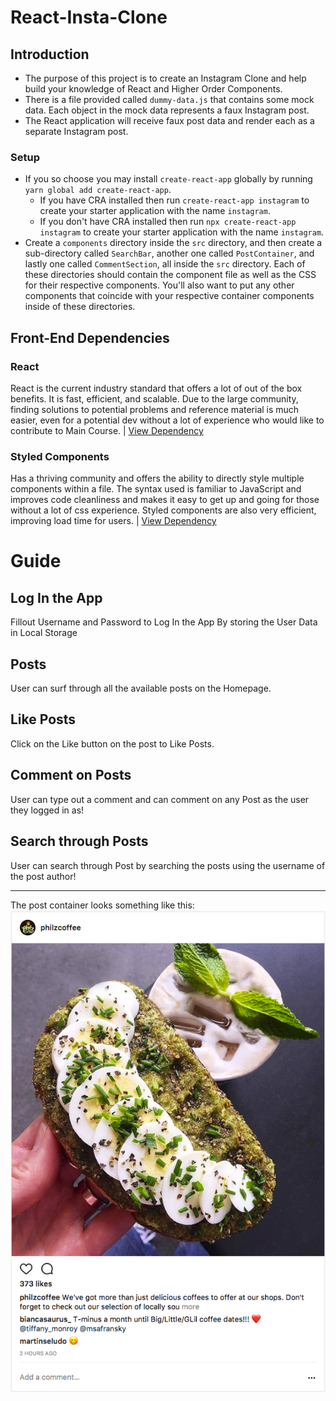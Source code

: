 # React-Insta-Clone

## Introduction

- The purpose of this project is to create an Instagram Clone and help build your knowledge of React and Higher Order Components.
- There is a file provided called `dummy-data.js` that contains some mock data. Each object in the mock data represents a faux Instagram post.
- The React application will receive faux post data and render each as a separate Instagram post.


### Setup

- If you so choose you may install `create-react-app` globally by running `yarn global add create-react-app`.
  - If you have CRA installed then run `create-react-app instagram` to create your starter application with the name `instagram`.
  - If you don't have CRA installed then run `npx create-react-app instagram` to create your starter application with the name `instagram`.
- Create a `components` directory inside the `src` directory, and then create a sub-directory called `SearchBar`, another one called `PostContainer`, and lastly one called `CommentSection`, all inside the `src` directory. Each of these directories should contain the component file as well as the CSS for their respective components. You'll also want to put any other components that coincide with your respective container components inside of these directories.

## Front-End Dependencies

### React

React is the current industry standard that offers a lot of out of the box benefits. It is fast, efficient, and scalable. Due to the large community, finding solutions to potential problems and reference material is much easier, even for a potential dev without a lot of experience who would like to contribute to Main Course. | [View Dependency](https://reactjs.org/docs/getting-started.html)

### Styled Components

Has a thriving community and offers the ability to directly style multiple components within a file. The syntax used is familiar to JavaScript and improves code cleanliness and makes it easy to get up and going for those without a lot of css experience. Styled components are also very efficient, improving load time for users. | [View Dependency](https://www.styled-components.com/docs/)

# Guide

## Log In the App
Fillout Username and Password to Log In the App By storing the User Data in Local Storage

## Posts
User can surf through all the available posts on the Homepage.

## Like Posts
Click on the Like button on the post to Like Posts.

## Comment on Posts
User can type out a comment and can comment on any Post as the user they logged in as!

## Search through Posts
User can search through Post by searching the posts using the username of the post author!




---

The post container looks something like this:
![insta post](/assets/ig_post.png)
